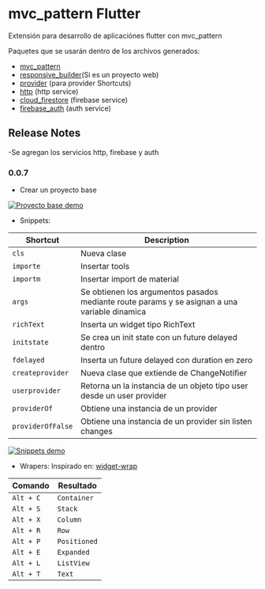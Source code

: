 # mvc_pattern Flutter

Extensión para desarrollo de aplicaciónes flutter con mvc_pattern

Paquetes que se usarán dentro de los archivos generados:

- [mvc_pattern](https://pub.dev/packages/mvc_pattern)
- [responsive_builder](https://pub.dev/packages/responsive_builder)(Si es un proyecto web)
- [provider](https://pub.dev/packages/provider) (para provider Shortcuts)
- [http](https://pub.dev/packages/http) (http service)
- [cloud_firestore](https://pub.dev/packages/cloud_firestore) (firebase service)
- [firebase_auth](https://pub.dev/packages/firebase_auth) (auth service)

## Release Notes

-Se agregan los servicios http, firebase y auth

### 0.0.7

- Crear un proyecto base

[![Proyecto base demo](https://img.youtube.com/vi/nI7Q8Lx5jjA/0.jpg)](http://www.youtube.com/watch?v=--b-9HrKK6w)

- Snippets:

| Shortcut          | Description                                                                                   |
| ----------------- | --------------------------------------------------------------------------------------------- |
| `cls`             | Nueva clase                                                                                   |
| `importe`         | Insertar tools                                                                                |
| `importm`         | Insertar import de material                                                                   |
| `args`            | Se obtienen los argumentos pasados mediante route params y se asignan a una variable dinamica |
| `richText`        | Inserta un widget tipo RichText                                                               |
| `initstate`       | Se crea un init state con un future delayed dentro                                            |
| `fdelayed`        | Inserta un future delayed con duration en zero                                                |
| `createprovider`  | Nueva clase que extiende de ChangeNotifier                                                    |
| `userprovider`    | Retorna un la instancia de un objeto tipo user desde un user provider                         |
| `providerOf`      | Obtiene una instancia de un provider                                                          |
| `providerOfFalse` | Obtiene una instancia de un provider sin listen changes                                       |

[![Snippets demo](https://img.youtube.com/vi/GqlCnLL_K-M/0.jpg)](http://www.youtube.com/watch?v=GqlCnLL_K-M)

- Wrapers:
  Inspirado en: [widget-wrap](https://marketplace.visualstudio.com/items?itemName=bradgashler.htmltagwrap)

| Comando   | Resultado    |
| --------- | ------------ |
| `Alt + C` | `Container`  |
| `Alt + S` | `Stack`      |
| `Alt + X` | `Column`     |
| `Alt + R` | `Row`        |
| `Alt + P` | `Positioned` |
| `Alt + E` | `Expanded`   |
| `Alt + L` | `ListView`   |
| `Alt + T` | `Text`       |
